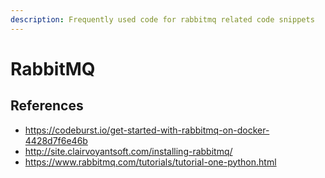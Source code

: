 ```yaml
---
description: Frequently used code for rabbitmq related code snippets
---
```


# RabbitMQ



## References

- https://codeburst.io/get-started-with-rabbitmq-on-docker-4428d7f6e46b
- http://site.clairvoyantsoft.com/installing-rabbitmq/
- https://www.rabbitmq.com/tutorials/tutorial-one-python.html